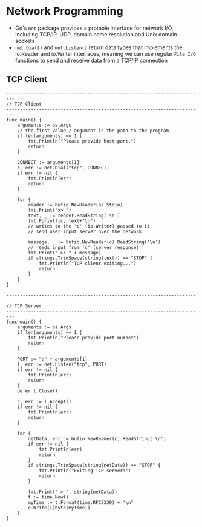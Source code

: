 # **Network Programming**
- Go's `net` package provides a protable interface for network I/O, including TCP/IP, UDP, domain name resolution and Unix domain sockets
- `net.Dial()` and `net.Listen()` return data types that implements the io.Reader and io.Writer interfaces, meaning we can use regular `File I/O` functions to send and receive data from a TCP/IP connection
## **TCP Client**
```golang
-------------------------------------------------------------------------
// TCP Client
-------------------------------------------------------------------------
func main() {
    arguments := os.Args 
    // the first value / argument is the path to the program
    if len(arguments) == 1 {
        fmt.Println("Please provide host:port.")
        return
    }

    CONNECT := arguments[1]
    c, err := net.Dial("tcp", CONNECT)
    if err != nil {
        fmt.Println(err)
        return
    }

    for {
        reader := bufio.NewReader(os.Stdin)
        fmt.Print(">> ")
        text, _ := reader.ReadString('\n')
        fmt.Fprintf(c, text+"\n")
        // writes to the 'c' (io.Writer) passed to it
        // send user input server over the network

        message, _ := bufio.NewReader(c).ReadString('\n')
        // reads input from 'c' (server response)
        fmt.Print("->: " + message)
        if strings.TrimSpace(string(text)) == "STOP" {
            fmt.Println("TCP client exiting...")
            return
        }
    }
}

-------------------------------------------------------------------------
// TCP Server
-------------------------------------------------------------------------
func main() {
    arguments := os.Args
    if len(arguments) == 1 {
        fmt.Println("Please provide port number")
        return
    }

    PORT := ":" + arguments[1]
    l, err := net.Listen("tcp", PORT)
    if err != nil {
        fmt.Println(err)
        return
    }
    defer l.Close()

    c, err := l.Accept()
    if err != nil {
        fmt.Println(err)
        return
    }

    for {
        netData, err := bufio.NewReader(c).ReadString('\n')
        if err != nil {
            fmt.Println(err)
            return
        }
        if strings.TrimSpace(string(netData)) == "STOP" {
            fmt.Println("Exiting TCP server!")
            return
        }

        fmt.Print("-> ", string(netData))
        t := time.Now()
        myTime := t.Format(time.RFC3339) + "\n"
        c.Write([]byte(myTime))
    }
}
```
